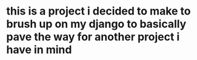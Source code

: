 # this is a project i decided to make to brush up on my django to basically pave the way for another project i have in mind